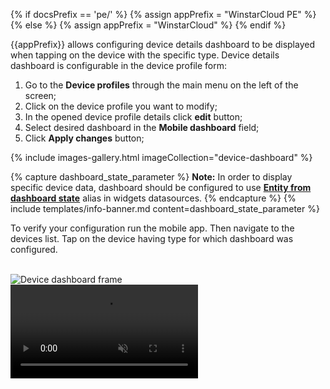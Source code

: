{% if docsPrefix == 'pe/' %}
{% assign appPrefix = "WinstarCloud PE" %}
{% else %}
{% assign appPrefix = "WinstarCloud" %}
{% endif %}

{{appPrefix}} allows configuring device details dashboard to be displayed when tapping on the device with the specific type.
Device details dashboard is configurable in the device profile form:

1. Go to the **Device profiles** through the main menu on the left of the screen;
2. Click on the device profile you want to modify;
3. In the opened device profile details click **edit** button;
4. Select desired dashboard in the **Mobile dashboard** field;
5. Click **Apply changes** button;

{% include images-gallery.html imageCollection="device-dashboard" %}

{% capture dashboard_state_parameter %}
**Note:** In order to display specific device data, dashboard should be configured to use [**Entity from dashboard state**](/docs/{{docsPrefix}}user-guide/ui/aliases/#entity-from-dashboard-state) alias in widgets datasources.
{% endcapture %}
{% include templates/info-banner.md content=dashboard_state_parameter %}

To verify your configuration run the mobile app. Then navigate to the devices list. Tap on the device having type for which dashboard was configured.

<br>

<div style="display: flex;">
    <div class="mobile-frame ios">
        <div class="phone-shadow right"></div>
        <div class="frame-image">
            <img src="/images/mobile/{{docsPrefix}}device-dashboard-frame.png" alt="Device dashboard frame">
        </div>
        <div class="frame-video">
            <video autoplay loop preload="auto" muted playsinline>
                 <source src="https://video.winstarcloud.io/mobile/{{docsPrefix}}device-dashboard.mp4" type="video/mp4">
                 <source src="https://video.winstarcloud.io/mobile/{{docsPrefix}}device-dashboard.webm" type="video/webm">
            </video>
        </div>
    </div>
</div>
